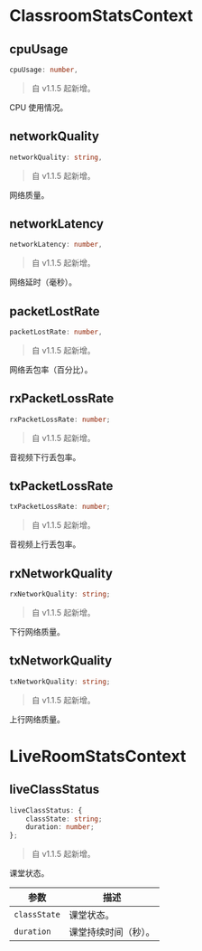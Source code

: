 # ClassroomStatsContext

## cpuUsage

```typescript
cpuUsage: number,
```

> 自 v1.1.5 起新增。

CPU 使用情况。

## networkQuality

```typescript
networkQuality: string,
```

> 自 v1.1.5 起新增。

网络质量。

## networkLatency

```typescript
networkLatency: number,
```

> 自 v1.1.5 起新增。

网络延时（毫秒）。

## packetLostRate

```typescript
packetLostRate: number,
```

> 自 v1.1.5 起新增。

网络丢包率（百分比）。

## rxPacketLossRate

```typescript
rxPacketLossRate: number;
```

> 自 v1.1.5 起新增。

音视频下行丢包率。

## txPacketLossRate

```typescript
txPacketLossRate: number;
```

> 自 v1.1.5 起新增。

音视频上行丢包率。

## rxNetworkQuality

```typescript
rxNetworkQuality: string;
```

> 自 v1.1.5 起新增。

下行网络质量。

## txNetworkQuality

```typescript
txNetworkQuality: string;
```

> 自 v1.1.5 起新增。

上行网络质量。

# LiveRoomStatsContext

## liveClassStatus

```typescript
liveClassStatus: {
    classState: string;
    duration: number;
};
```

> 自 v1.1.5 起新增。

课堂状态。

| 参数         | 描述                 |
| ------------ | -------------------- |
| `classState` | 课堂状态。           |
| `duration`   | 课堂持续时间（秒）。 |